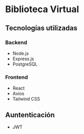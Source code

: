 # Biblioteca Virtual

## Tecnologías utilizadas

### Backend
* Node.js
* Express.js
* PostgreSQL

### Frontend
* React
* Axios
* Tailwind CSS

## Auntenticación
* JWT